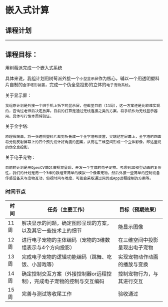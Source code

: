 # 嵌入式计算
## 课程计划
***

## 课程目标：

用树莓派完成一个嵌入式系统

具体来说，我组计划用树莓派外接一个`小型显示屏`作为核心，辅以一个用透明塑料片自制的`金字塔形装置`，完成一个伪全息投影的立体的`电子宠物系统`。

关于显示屏：

    我组原计划是外接一个旧手机上拆下的显示屏，但截至目前（11周），这一方案还是比较难实现的，咨询过老师后决定放弃。目前的打算是通过无线连接之类的方案，将手机作为无线显示器用。具体可行性本周将验证。

关于金字塔:

    原理很简单，将一张透明塑料片裁剪折叠成一个金字塔形装置，尖端贴在屏幕上，金字塔的四面将分别反射屏幕上的四个预先设计好角度的图案，从而在三维空间形成一个立体影像，即这里说的伪全息投影。

关于电子宠物：

    目前的计划是用OpenCV或Qt做视觉呈现，开发一个立体的电子宠物。考虑到3D模型动画的复杂性，我们的计划是用一个3维的数组来简单的模拟一个像素宠物，然后外接一些简单的控制设备传感设备来与宠物互动，但视时间与难度，可能会采取通过网页或App远程控制的方案等。

### 时间节点

|时间|任务（主要工作）|目标（预期效果）|
|--|--|--|
|11周|解决显示的问题，确定图形呈现的方案，以及其它一些技术上的细节|能显示图像|
|12周|进行电子宠物的主体编码（宠物的3维数组表示与4个方向投影）|在三维空间中投影呈现出电子宠物|
|13周|完成电子宠物的逻辑功能编码（跳舞、吃饭、小游戏等）|实现宠物动作动画的播放与变换|
|14周|确定控制交互方案（外接控制器or远程控制），完成电子宠物的控制与交互编码|控制宠物行为，与其进行交互|
|15周|完善与测试等收尾工作|验收通过|
